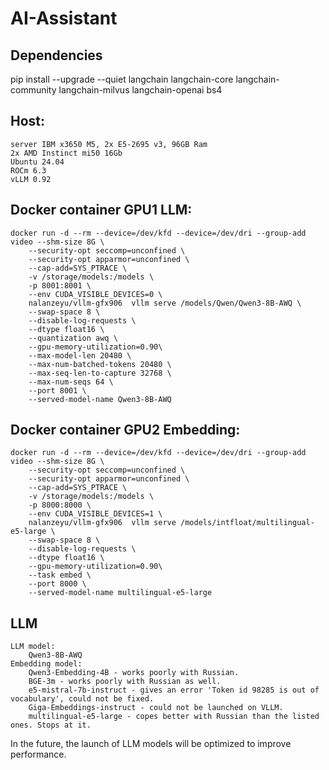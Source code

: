 # AI-Assistant

## Dependencies
pip install --upgrade --quiet  langchain langchain-core langchain-community langchain-milvus langchain-openai bs4

## Host:
    server IBM x3650 M5, 2х E5-2695 v3, 96GB Ram
    2x AMD Instinct mi50 16Gb
    Ubuntu 24.04
    ROCm 6.3
    vLLM 0.92

## Docker container GPU1 LLM:
    docker run -d --rm --device=/dev/kfd --device=/dev/dri --group-add video --shm-size 8G \
	    --security-opt seccomp=unconfined \
    	--security-opt apparmor=unconfined \
    	--cap-add=SYS_PTRACE \
    	-v /storage/models:/models \
	    -p 8001:8001 \
	    --env CUDA_VISIBLE_DEVICES=0 \
	    nalanzeyu/vllm-gfx906  vllm serve /models/Qwen/Qwen3-8B-AWQ \
	    --swap-space 8 \
    	--disable-log-requests \
    	--dtype float16 \
        --quantization awq \
        --gpu-memory-utilization=0.90\
        --max-model-len 20480 \
        --max-num-batched-tokens 20480 \
        --max-seq-len-to-capture 32768 \
        --max-num-seqs 64 \
        --port 8001 \
        --served-model-name Qwen3-8B-AWQ

## Docker container GPU2 Embedding:
    docker run -d --rm --device=/dev/kfd --device=/dev/dri --group-add video --shm-size 8G \
	    --security-opt seccomp=unconfined \
    	--security-opt apparmor=unconfined \
    	--cap-add=SYS_PTRACE \
    	-v /storage/models:/models \
	    -p 8000:8000 \
        --env CUDA_VISIBLE_DEVICES=1 \
	    nalanzeyu/vllm-gfx906  vllm serve /models/intfloat/multilingual-e5-large \
	    --swap-space 8 \
    	--disable-log-requests \
    	--dtype float16 \
        --gpu-memory-utilization=0.90\
		--task embed \
        --port 8000 \
        --served-model-name multilingual-e5-large

## LLM
    LLM model:
        Qwen3-8B-AWQ
    Embedding model:
        Qwen3-Embedding-4B - works poorly with Russian.
        BGE-3m - works poorly with Russian as well.
        e5-mistral-7b-instruct - gives an error 'Token id 98285 is out of vocabulary', could not be fixed.
        Giga-Embeddings-instruct - could not be launched on VLLM.
        multilingual-e5-large - copes better with Russian than the listed ones. Stops at it.



In the future, the launch of LLM models will be optimized to improve performance.







